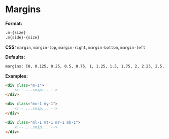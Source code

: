 # Margins

**Format:**

```bash
.m-{size}
.m{side}-{size}
```

**CSS:** `margin`, `margin-top`, `margin-right`, `margin-bottom`, `margin-left`

**Defaults:**

```bash
margins: [0, 0.125, 0.25, 0.5, 0.75, 1, 1.25, 1.5, 1.75, 2, 2.25, 2.5, 2.75, 3, 4, 5, 6]
```

**Examples:**

```html
<div class="m-1">
    <!-- ...snip... -->
</div>

<div class="mx-1 my-1">
    <!-- ...snip... -->
</div>

<div class="ml-1 mt-1 mr-1 mb-1">
    <!-- ...snip... -->
</div>
```

